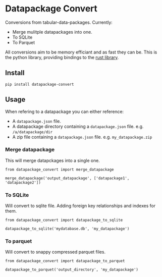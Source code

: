 # Datapackage Convert

Conversions from tabular-data-packages. Currently:

* Merge mulitple datapackages into one.
* To SQLite  
* To Parquet 

All conversions aim to be memory efficiant and as fast they can be. This is the python library, providing bindings to the [rust library](https://github.com/kindly/datapackage_convert).

## Install

```
pip install datapackage-convert
```

## Usage

When refering to a datapackage you can either reference:

* A `datapackage.json` file.
* A datapackage directory containing a `datapackage.json` file. e.g.  `/a/datapackage/dir`
* A zip file containing a `datapackage.json` file. e.g. `my_datapackage.zip`

### Merge datapackage

This will merge datapckages into a single one.

```
from datapackage_convert import merge_datapackage

merge_datapackage('output_datapackage', ['datapackage1', 'datapackage2'])
```

### To SQLite

Will convert to sqlite file. Adding foreign key relationships and indexes for them.

```
from datapackage_convert import datapackage_to_sqlite

datapackage_to_sqlite('mydatabase.db', 'my_datapackage')
```

### To parquet

Will convert to snappy compressed parquet files. 

```
from datapackage_convert import datapackage_to_parquet

datapackage_to_parquet('output_directory', 'my_datapackage')
```

